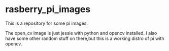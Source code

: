 # rasberry_pi_images
This is a repository for some pi images.


The open_cv image is just jessie with python and opencv installed. I also have some other random stuff on there,but this is a working distro of pi with opencv.
